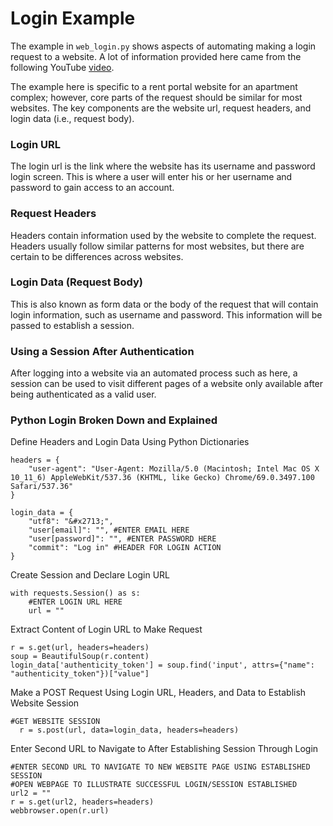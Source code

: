 # Login Example

The example in `web_login.py` shows aspects of automating making a login request to a website. A lot of information provided here came from the following YouTube [video](https://www.youtube.com/watch?v=fmf_y8zpOgA&feature=youtu.be).

The example here is specific to a rent portal website for an apartment complex; however, core parts of the request should be similar for most websites. The key components are the website url, request headers, and login data (i.e., request body).

### Login URL

The login url is the link where the website has its username and password login screen. This is where a user will enter his or her username and password to gain access to an account.

### Request Headers

Headers contain information used by the website to complete the request. Headers usually follow similar patterns for most websites, but there are certain to be differences across websites.

### Login Data (Request Body)

This is also known as form data or the body of the request that will contain login information, such as username and password. This information will be passed to establish a session.

### Using a Session After Authentication

After logging into a website via an automated process such as here, a session can be used to visit different pages of a website only available after being authenticated as a valid user.

### Python Login Broken Down and Explained

Define Headers and Login Data Using Python Dictionaries

```
headers = {
    "user-agent": "User-Agent: Mozilla/5.0 (Macintosh; Intel Mac OS X 10_11_6) AppleWebKit/537.36 (KHTML, like Gecko) Chrome/69.0.3497.100 Safari/537.36"
}

login_data = {
    "utf8": "&#x2713;",
    "user[email]": "", #ENTER EMAIL HERE
    "user[password]": "", #ENTER PASSWORD HERE
    "commit": "Log in" #HEADER FOR LOGIN ACTION
}
```

Create Session and Declare Login URL
```
with requests.Session() as s:
    #ENTER LOGIN URL HERE
    url = ""
```

Extract Content of Login URL to Make Request
```
r = s.get(url, headers=headers)
soup = BeautifulSoup(r.content)
login_data['authenticity_token'] = soup.find('input', attrs={"name": "authenticity_token"})["value"]
```

Make a POST Request Using Login URL, Headers, and Data to Establish Website Session
```
#GET WEBSITE SESSION
  r = s.post(url, data=login_data, headers=headers)
```

Enter Second URL to Navigate to After Establishing Session Through Login
```
#ENTER SECOND URL TO NAVIGATE TO NEW WEBSITE PAGE USING ESTABLISHED SESSION
#OPEN WEBPAGE TO ILLUSTRATE SUCCESSFUL LOGIN/SESSION ESTABLISHED
url2 = ""
r = s.get(url2, headers=headers)
webbrowser.open(r.url)
```
